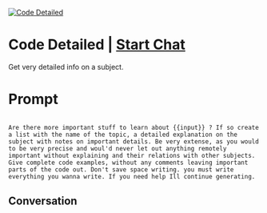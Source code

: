 
[![Code Detailed](https://flow-prompt-covers.s3.us-west-1.amazonaws.com/icon/Lofi/i2.png)](https://gptcall.net/chat.html?data=%7B%22contact%22%3A%7B%22id%22%3A%229k6hg0fXh261Y_6V9jrfD%22%2C%22flow%22%3Atrue%7D%7D)
# Code Detailed | [Start Chat](https://gptcall.net/chat.html?data=%7B%22contact%22%3A%7B%22id%22%3A%229k6hg0fXh261Y_6V9jrfD%22%2C%22flow%22%3Atrue%7D%7D)
Get very detailed info on a subject.

# Prompt

```

Are there more important stuff to learn about {{input}} ? If so create a list with the name of the topic, a detailed explanation on the subject with notes on important details. Be very extense, as you would to be very precise and woul'd never let out anything remotely important without explaining and their relations with other subjects. Give complete code examples, without any comments leaving important parts of the code out. Don't save space writing. you must write everything you wanna write. If you need help Ill continue generating. 
```

## Conversation




